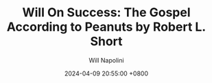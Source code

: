 ---
title: "Will On Success: The Gospel According to Peanuts by Robert L. Short"
author: Will Napolini
date: 2024-04-09 20:55:00 +0800
categories: [Mindset, Book-summaries]
tags:
  [
    the-gospel-according-to-peanuts,
    robert-l-short,
    charles-schulz,
    peanuts-comic-strip,
    christianity,
    spirituality,
    comic-strips,
    religion,
    faith,
    charles-schulz-robert-l-short,
    christian-philosophy,
    spiritual-insights,
    peanuts-inspiration,
    theology,
    biblical-interpretation,
    comic-art,
    religion-and-comics,
    peanuts-wisdom,
    christianity-in-comics,
    comic-theology,
    faith-and-humor,
    spirituality-through-comics
  ]
image: https://pbs.twimg.com/media/GO2BZFTWMAE3St2?format=jpg&name=large
alt: "Will On Success: The Gospel According to Peanuts by Robert L. Short"
fallback:
  - 
  # Replace with the URL of your backup image
  -
  # Replace with the URL of your backup image
---